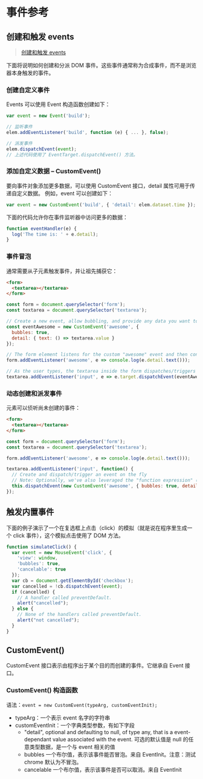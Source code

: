 # 事件参考

## 创建和触发 events

> [创建和触发 events](https://developer.mozilla.org/zh-CN/docs/Web/Events/Creating_and_triggering_events)

下面将说明如何创建和分派 DOM 事件。这些事件通常称为合成事件，而不是浏览器本身触发的事件。

### 创建自定义事件

Events 可以使用 Event 构造函数创建如下：

```js
var event = new Event('build');

// 监听事件
elem.addEventListener('build', function (e) { ... }, false);

// 派发事件
elem.dispatchEvent(event);
// 上述代码使用了 EventTarget.dispatchEvent() 方法。
```

### 添加自定义数据 – CustomEvent()

要向事件对象添加更多数据，可以使用 CustomEvent 接口，detail 属性可用于传递自定义数据。 例如，event 可以创建如下：

```js
var event = new CustomEvent('build', { 'detail': elem.dataset.time });
```

下面的代码允许你在事件监听器中访问更多的数据：

```js
function eventHandler(e) {
  log('The time is: ' + e.detail);
}
```

### 事件冒泡

通常需要从子元素触发事件，并让祖先捕获它：

```html
<form>
  <textarea></textarea>
</form>
```

```js
const form = document.querySelector('form');
const textarea = document.querySelector('textarea');

// Create a new event, allow bubbling, and provide any data you want to pass to the "details" property
const eventAwesome = new CustomEvent('awesome', {
  bubbles: true,
  detail: { text: () => textarea.value }
});

// The form element listens for the custom "awesome" event and then consoles the output of the passed text() method
form.addEventListener('awesome', e => console.log(e.detail.text()));

// As the user types, the textarea inside the form dispatches/triggers the event to fire, and uses itself as the starting point
textarea.addEventListener('input', e => e.target.dispatchEvent(eventAwesome));
```

### 动态创建和派发事件

元素可以侦听尚未创建的事件：

```html
<form>
  <textarea></textarea>
</form>
```

```js
const form = document.querySelector('form');
const textarea = document.querySelector('textarea');

form.addEventListener('awesome', e => console.log(e.detail.text()));

textarea.addEventListener('input', function() {
  // Create and dispatch/trigger an event on the fly
  // Note: Optionally, we've also leveraged the "function expression" (instead of the "arrow function expression") so "this" will represent the element
  this.dispatchEvent(new CustomEvent('awesome', { bubbles: true, detail: { text: () => textarea.value } }))
});
```

## 触发内置事件

下面的例子演示了一个在复选框上点击（click）的模拟（就是说在程序里生成一个 click 事件），这个模拟点击使用了 DOM 方法。

```js
function simulateClick() {
  var event = new MouseEvent('click', {
    'view': window,
    'bubbles': true,
    'cancelable': true
  });
  var cb = document.getElementById('checkbox');
  var cancelled = !cb.dispatchEvent(event);
  if (cancelled) {
    // A handler called preventDefault.
    alert("cancelled");
  } else {
    // None of the handlers called preventDefault.
    alert("not cancelled");
  }
}
```

## CustomEvent()

CustomEvent 接口表示由程序出于某个目的而创建的事件。它继承自 Event 接口。

### CustomEvent() 构造函数

语法：`event = new CustomEvent(typeArg, customEventInit);`

- typeArg：一个表示 event 名字的字符串
- customEventInit：一个字典类型参数，有如下字段
  - "detail", optional and defaulting to null, of type any, that is a event-dependant value associated with the event. 可选的默认值是 null 的任意类型数据，是一个与 event 相关的值
  - bubbles 一个布尔值，表示该事件能否冒泡。来自 EventInit。注意：测试 chrome 默认为不冒泡。
  - cancelable 一个布尔值，表示该事件是否可以取消。来自 EventInit
  